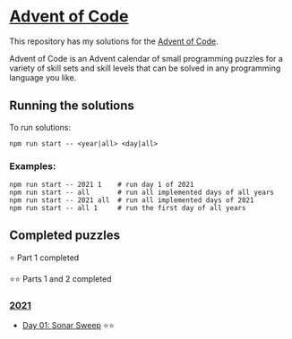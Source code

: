 # [Advent of Code](https://adventofcode.com/)

This repository has my solutions for the [Advent of Code](https://adventofcode.com/).

Advent of Code is an Advent calendar of small programming puzzles for a variety of skill sets and skill levels that can be solved in any programming language you like.

## Running the solutions

To run solutions:

```
npm run start -- <year|all> <day|all>
```

### Examples:

```
npm run start -- 2021 1    # run day 1 of 2021
npm run start -- all       # run all implemented days of all years
npm run start -- 2021 all  # run all implemented days of 2021
npm run start -- all 1     # run the first day of all years
```

## Completed puzzles

⭐ Part 1 completed

⭐⭐ Parts 1 and 2 completed

### [2021](https://adventofcode.com/2021)

- [Day 01: Sonar Sweep](https://adventofcode.com/2021/day/1) ⭐⭐
